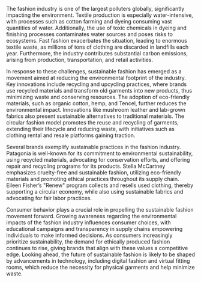 The fashion industry is one of the largest polluters globally, significantly impacting the environment. Textile production is especially water-intensive, with processes such as cotton farming and dyeing consuming vast quantities of water. Additionally, the use of toxic chemicals in dyeing and finishing processes contaminates water sources and poses risks to ecosystems. Fast fashion exacerbates the situation, leading to enormous textile waste, as millions of tons of clothing are discarded in landfills each year. Furthermore, the industry contributes substantial carbon emissions, arising from production, transportation, and retail activities.

In response to these challenges, sustainable fashion has emerged as a movement aimed at reducing the environmental footprint of the industry. Key innovations include recycling and upcycling practices, where brands use recycled materials and transform old garments into new products, thus minimizing waste and conserving resources. The adoption of eco-friendly materials, such as organic cotton, hemp, and Tencel, further reduces the environmental impact. Innovations like mushroom leather and lab-grown fabrics also present sustainable alternatives to traditional materials. The circular fashion model promotes the reuse and recycling of garments, extending their lifecycle and reducing waste, with initiatives such as clothing rental and resale platforms gaining traction.

Several brands exemplify sustainable practices in the fashion industry. Patagonia is well-known for its commitment to environmental sustainability, using recycled materials, advocating for conservation efforts, and offering repair and recycling programs for its products. Stella McCartney emphasizes cruelty-free and sustainable fashion, utilizing eco-friendly materials and promoting ethical practices throughout its supply chain. Eileen Fisher’s "Renew" program collects and resells used clothing, thereby supporting a circular economy, while also using sustainable fabrics and advocating for fair labor practices.

Consumer behavior plays a crucial role in propelling the sustainable fashion movement forward. Growing awareness regarding the environmental impacts of the fashion industry influences consumer choices, with educational campaigns and transparency in supply chains empowering individuals to make informed decisions. As consumers increasingly prioritize sustainability, the demand for ethically produced fashion continues to rise, giving brands that align with these values a competitive edge. Looking ahead, the future of sustainable fashion is likely to be shaped by advancements in technology, including digital fashion and virtual fitting rooms, which reduce the necessity for physical garments and help minimize waste.
